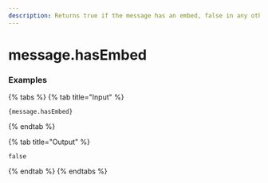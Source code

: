```yaml
---
description: Returns true if the message has an embed, false in any other circumstance.
---
```


# message.hasEmbed <message id> <message channel>

### Examples

{% tabs %}
{% tab title="Input" %}
```text
{message.hasEmbed}
```
{% endtab %}

{% tab title="Output" %}
```text
false
```
{% endtab %}
{% endtabs %}